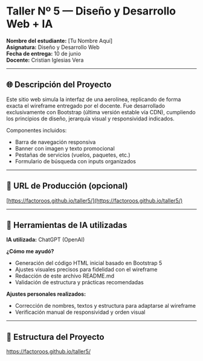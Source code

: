 # Taller Nº 5 — Diseño y Desarrollo Web + IA

**Nombre del estudiante:** [Tu Nombre Aquí]  
**Asignatura:** Diseño y Desarrollo Web  
**Fecha de entrega:** 10 de junio  
**Docente:** Cristian Iglesias Vera

---

## 🌐 Descripción del Proyecto

Este sitio web simula la interfaz de una aerolínea, replicando de forma exacta el wireframe entregado por el docente. Fue desarrollado exclusivamente con Bootstrap (última versión estable vía CDN), cumpliendo los principios de diseño, jerarquía visual y responsividad indicados.

Componentes incluidos:
- Barra de navegación responsiva
- Banner con imagen y texto promocional
- Pestañas de servicios (vuelos, paquetes, etc.)
- Formulario de búsqueda con inputs organizados

---

## 🚀 URL de Producción (opcional)

[https://factoroos.github.io/taller5/](https://factoroos.github.io/taller5/)

---

## 🤖 Herramientas de IA utilizadas

**IA utilizada:** ChatGPT (OpenAI)

**¿Cómo me ayudó?**
- Generación del código HTML inicial basado en Bootstrap 5
- Ajustes visuales precisos para fidelidad con el wireframe
- Redacción de este archivo README.md
- Validación de estructura y prácticas recomendadas

**Ajustes personales realizados:**
- Corrección de nombres, textos y estructura para adaptarse al wireframe
- Verificación manual de responsividad y orden visual

---

## 📂 Estructura del Proyecto

https://factoroos.github.io/taller5/